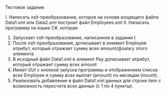 Тестовое задание

I. Написать xslt-преобразование, которое на основе входящего файла Data1.xml или Data2.xml построит файл Employees.xml
II. Написать программу на языке C#, которая: 
1)	Запускает xslt-преобразование, написанное в задании I.
2)	После xslt-преобразования, дописывает в элемент Employee атрибут, который отражает сумму всех amount/@salary этого элемента
3)	В исходный файл Data1.xml в элемент Pay дописывает атрибут, который отражает сумму всех amount
4)	Имеет GUI с кнопкой запуска программы и отображением списка всех Employee и сумму всех выплат (amount) по месяцам (mount).
5)	Реализовать добавление в файл Data1.xml данных для строки item с возможность пересчета всех данных (с 1 по 4 пункты).